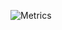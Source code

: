 ![Metrics](https://metrics.lecoq.io/Daim-Nickel-Penny?template=classic&languages=1&lines=1&leetcode=1&isocalendar=1&achievements=1&base=header%2C%20activity%2C%20community%2C%20repositories%2C%20metadata&base.indepth=false&base.hireable=false&base.skip=false&isocalendar=false&isocalendar.duration=full-year&languages=false&languages.ignored=%20html%2Ccss%2Ctex%2Cjupyter%20notebook%2Cipynb%2Cshell&languages.limit=8&languages.threshold=0%25&languages.other=false&languages.colors=github&languages.sections=most-used&languages.indepth=false&languages.analysis.timeout=15&languages.analysis.timeout.repositories=7.5&languages.categories=markup%2C%20programming&languages.recent.categories=markup%2C%20programming&languages.recent.load=300&languages.recent.days=14&lines=false&lines.sections=base&lines.repositories.limit=4&lines.history.limit=1&achievements=false&achievements.threshold=C&achievements.secrets=true&achievements.display=compact&achievements.limit=0&leetcode=false&leetcode.user=i_am_daim&leetcode.sections=solved&leetcode.limit.skills=10&leetcode.limit.recent=2&config.timezone=Asia%2FCalcutta)
